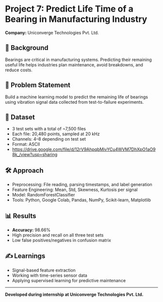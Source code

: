 # Project 7: Predict Life Time of a Bearing in Manufacturing Industry

**Company:** Uniconverge Technologies Pvt. Ltd.

## 📌 Background
Bearings are critical in manufacturing systems. Predicting their remaining useful life helps industries plan maintenance, avoid breakdowns, and reduce costs.

## 🧠 Problem Statement
Build a machine learning model to predict the remaining life of bearings using vibration signal data collected from test-to-failure experiments.

## 🧩 Dataset
- 3 test sets with a total of ~7,500 files
- Each file: 20,480 points, sampled at 20 kHz
- Channels: 4–8 depending on test set
- Format: ASCII
- https://drive.google.com/file/d/12rV9AhpqbMivYCu4WVM7DhXpO1aO98k_/view?usp=sharing 

## 🛠️ Approach
- Preprocessing: File reading, parsing timestamps, and label generation
- Feature Engineering: Mean, Std, Skewness, Kurtosis per signal
- Model: RandomForestClassifier
- Tools: Python, Google Colab, Pandas, NumPy, Scikit-learn, Matplotlib

## 📊 Results
- **Accuracy:** 98.66%
- High precision and recall on all three test sets
- Low false positives/negatives in confusion matrix

## ✍️ Learnings
- Signal-based feature extraction
- Working with time-series sensor data
- Applying supervised learning for predictive maintenance

---
**Developed during internship at Uniconverge Technologies Pvt. Ltd.**
